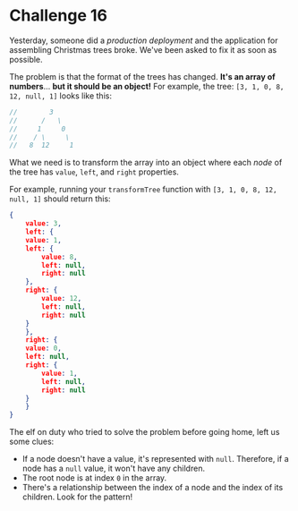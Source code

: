 Challenge 16
====

Yesterday, someone did a _production deployment_ and the application for assembling Christmas trees broke. We've been asked to fix it as soon as possible.

The problem is that the format of the trees has changed. **It's an array of numbers**… **but it should be an object!** For example, the tree: `[3, 1, 0, 8, 12, null, 1]` looks like this:

```JavaScript
//        3
//      /   \
//     1     0
//    / \     \
//   8  12     1
```

What we need is to transform the array into an object where each _node_ of the tree has `value`, `left`, and `right` properties.

For example, running your `transformTree` function with `[3, 1, 0, 8, 12, null, 1]` should return this:

```JSON
{
    value: 3,
    left: {
    value: 1,
    left: {
        value: 8,
        left: null,
        right: null
    },
    right: {
        value: 12,
        left: null,
        right: null
    }
    },
    right: {
    value: 0,
    left: null,
    right: {
        value: 1,
        left: null,
        right: null
    }
    }
}
```

The elf on duty who tried to solve the problem before going home, left us some clues:

* If a node doesn't have a value, it's represented with `null`. Therefore, if a node has a `null` value, it won't have any children.
* The root node is at index `0` in the array.
* There's a relationship between the index of a node and the index of its children. Look for the pattern!
